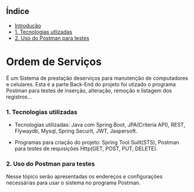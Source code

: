 ## Índice

* [Introdução](https://github.com/wolver98/Ordem-Servico-API#0-ordem-de-servicos)
* [1. Tecnologias utlizadas](https://github.com/wolver98/Ordem-Servico-API#1-tecnologias-utilizadas)
* [2. Uso do Postman para testes](https://github.com/wolver98/Ordem-Servico-API#2-uso-do-postman-para-testes)

# Ordem de Serviços 

É um Sistema de prestação deserviços para manutenção de computadores e celulares. Esta é a parte Back-End do projeto foi utizado o programa Postman para testes de inserção, alteração, remoção e listagem dos registros...

### 1. Tecnologias utilizadas

 - Tecnologias utilizadas: Java com Spring Boot, JPA(Criteria API), REST, Flywaydb, Mysql, Spring Securit, JWT, Jaspersoft.

 - Programas para criação do projeto: Spring Tool Suilt(STS), Postman para testes de requisições Http(GET, POST, PUT, DELETE).


### 2. Uso do Postman para testes
Nesse tópico serão apresentadas os endereços e configurações necessárias para usar o sistema no programa Postman. 
